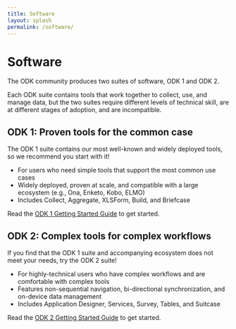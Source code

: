 ```yaml
---
title: Software
layout: splash
permalink: /software/
---
```


# Software

The ODK community produces two suites of software, ODK 1 and ODK 2.

Each ODK suite contains tools that work together to collect, use, and manage data, but the two suites require different levels of technical skill, are at different stages of adoption, and are incompatible.

## ODK 1: Proven tools for the common case
The ODK 1 suite contains our most well-known and widely deployed tools, so we recommend you start with it!
* For users who need simple tools that support the most common use cases
* Widely deployed, proven at scale, and compatible with a large ecosystem (e.g., Ona, Enketo, Kobo, ELMO)
* Includes Collect, Aggregate, XLSForm, Build, and Briefcase

Read the [ODK 1 Getting Started Guide](http://docs.opendatakit.org/getting-started) to get started.

## ODK 2: Complex tools for complex workflows
If you find that the ODK 1 suite and accompanying ecosystem does not meet your needs, try the ODK 2 suite!
* For highly-technical users who have complex workflows and are comfortable with complex tools
* Features non-sequential navigation, bi-directional synchronization, and on-device data management
* Includes Application Designer, Services, Survey, Tables, and Suitcase

Read the [ODK 2 Getting Started Guide](https://docs.opendatakit.org/odk2/getting-started-2-user) to get started.
